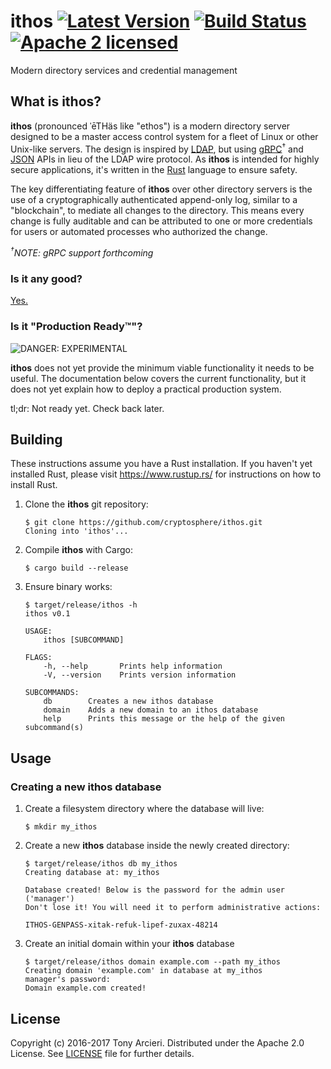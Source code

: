 # ithos [![Latest Version][crate-image]][crate-link] [![Build Status][build-image]][build-link] [![Apache 2 licensed][license-image]][license-link]

[crate-image]: https://img.shields.io/crates/v/ithos.svg
[crate-link]: https://crates.io/crates/ithos
[build-image]: https://travis-ci.org/cryptosphere/ithos.svg?branch=master
[build-link]: https://travis-ci.org/cryptosphere/ithos
[license-image]: https://img.shields.io/badge/license-Apache2-blue.svg
[license-link]: https://github.com/cryptosphere/ithos-rb/blob/master/LICENSE

Modern directory services and credential management

## What is ithos?

**ithos** (pronounced ˈēTHäs like "ethos") is a modern directory server
designed to be a master access control system for a fleet of Linux or other
Unix-like servers. The design is inspired by [LDAP], but using
[gRPC]<sup>†</sup> and [JSON] APIs in lieu of the LDAP wire protocol. As
**ithos** is intended for highly secure applications, it's written in the
[Rust] language to ensure safety.

The key differentiating feature of **ithos** over other directory servers is the
use of a cryptographically authenticated append-only log, similar to a
"blockchain", to mediate all changes to the directory. This means every change
is fully auditable and can be attributed to one or more credentials for users
or automated processes who authorized the change.

*<sup>†</sup>NOTE: gRPC support forthcoming*

[LDAP]: https://en.wikipedia.org/wiki/Lightweight_Directory_Access_Protocol
[gRPC]: http://www.grpc.io/
[JSON]: http://www.json.org
[Rust]: https://www.rust-lang.org/

### Is it any good?

[Yes.](http://news.ycombinator.com/item?id=3067434)

### Is it "Production Ready™"?

![DANGER: EXPERIMENTAL](https://raw.github.com/cryptosphere/cryptosphere/master/images/experimental.png)

**ithos** does not yet provide the minimum viable functionality it needs to
be useful. The documentation below covers the current functionality, but
it does not yet explain how to deploy a practical production system.

tl;dr: Not ready yet. Check back later.

## Building

These instructions assume you have a Rust installation. If you haven't yet
installed Rust, please visit https://www.rustup.rs/ for instructions on how to
install Rust.

1. Clone the **ithos** git repository:

    ```
    $ git clone https://github.com/cryptosphere/ithos.git
    Cloning into 'ithos'...
    ```

2. Compile **ithos** with Cargo:

    ```
    $ cargo build --release
    ```
    
3. Ensure binary works:

    ```
    $ target/release/ithos -h
    ithos v0.1

    USAGE:
        ithos [SUBCOMMAND]

    FLAGS:
        -h, --help       Prints help information
        -V, --version    Prints version information

    SUBCOMMANDS:
        db        Creates a new ithos database
        domain    Adds a new domain to an ithos database
        help      Prints this message or the help of the given subcommand(s)
    ```

## Usage

### Creating a new **ithos** database

1. Create a filesystem directory where the database will live:

    ```
    $ mkdir my_ithos
    ```

2. Create a new **ithos** database inside the newly created directory:

    ```
    $ target/release/ithos db my_ithos
    Creating database at: my_ithos
    
    Database created! Below is the password for the admin user ('manager')
    Don't lose it! You will need it to perform administrative actions:
    
    ITHOS-GENPASS-xitak-refuk-lipef-zuxax-48214
    ```

3. Create an initial domain within your **ithos** database

    ```
    $ target/release/ithos domain example.com --path my_ithos
    Creating domain 'example.com' in database at my_ithos
    manager's password:
    Domain example.com created!
    ```

## License

Copyright (c) 2016-2017 Tony Arcieri. Distributed under the Apache 2.0 License.
See [LICENSE] file for further details.

[LICENSE]: https://github.com/cryptosphere/ithos/blob/master/LICENSE

